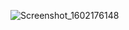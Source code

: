 ![Screenshot_1602176148](https://user-images.githubusercontent.com/26844387/95490046-4b2e7b00-09b5-11eb-8668-f8eb68a830f9.png)
